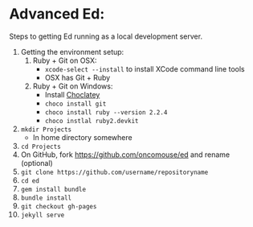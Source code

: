 # Advanced Ed:

Steps to getting Ed running as a local development server.

1. Getting the environment setup:
	1. Ruby + Git on OSX:
		* `xcode-select --install` to install XCode command line tools
		* OSX has Git + Ruby
	1. Ruby + Git on Windows:
		* Install [Choclatey](https://chocolatey.org/)
		* `choco install git`
		* `choco install ruby --version 2.2.4`
		* `choco instlal ruby2.devkit`
1. `mkdir Projects`
	* In home directory somewhere
1. `cd Projects`
1. On GitHub, fork https://github.com/oncomouse/ed and rename (optional)
1. `git clone https://github.com/username/repositoryname`
1. `cd ed`
1. `gem install bundle`
1. `bundle install`
1. `git checkout gh-pages`
1. `jekyll serve`